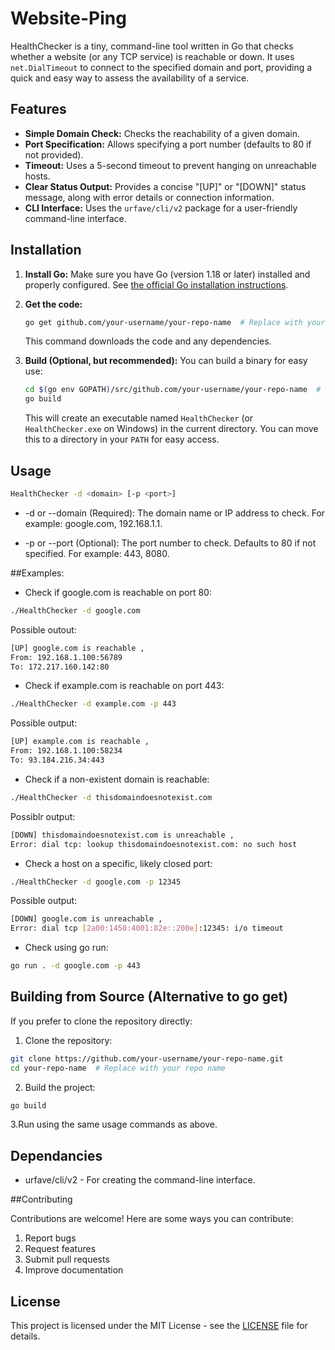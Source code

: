 # Website-Ping
HealthChecker is a tiny, command-line tool written in Go that checks whether a website (or any TCP service) is reachable or down. It uses `net.DialTimeout` to connect to the specified domain and port, providing a quick and easy way to assess the availability of a service.

## Features

*   **Simple Domain Check:** Checks the reachability of a given domain.
*   **Port Specification:** Allows specifying a port number (defaults to 80 if not provided).
*   **Timeout:**  Uses a 5-second timeout to prevent hanging on unreachable hosts.
*   **Clear Status Output:**  Provides a concise "[UP]" or "[DOWN]" status message, along with error details or connection information.
*   **CLI Interface:**  Uses the `urfave/cli/v2` package for a user-friendly command-line interface.

## Installation

1.  **Install Go:**  Make sure you have Go (version 1.18 or later) installed and properly configured.  See [the official Go installation instructions](https://go.dev/doc/install).

2.  **Get the code:**

    ```bash
    go get github.com/your-username/your-repo-name  # Replace with your actual repo
    ```
    This command downloads the code and any dependencies.

3.  **Build (Optional, but recommended):** You can build a binary for easy use:

    ```bash
    cd $(go env GOPATH)/src/github.com/your-username/your-repo-name  # Go to the project directory
    go build
    ```
    This will create an executable named `HealthChecker` (or `HealthChecker.exe` on Windows) in the current directory.  You can move this to a directory in your `PATH` for easy access.

## Usage

```bash
HealthChecker -d <domain> [-p <port>]
```

*  -d or --domain (Required): The domain name or IP address to check. For example: google.com, 192.168.1.1.

*  -p or --port (Optional): The port number to check. Defaults to 80 if not specified. For example: 443, 8080.

##Examples:

* Check if google.com is reachable on port 80:

```bash
./HealthChecker -d google.com
```

Possible outout:

```bash
[UP] google.com is reachable ,
From: 192.168.1.100:56789
To: 172.217.160.142:80
```

* Check if example.com is reachable on port 443:


```bash
./HealthChecker -d example.com -p 443
```

Possible output:

```bash
[UP] example.com is reachable ,
From: 192.168.1.100:58234
To: 93.184.216.34:443
```

* Check if a non-existent domain is reachable:

```bash
./HealthChecker -d thisdomaindoesnotexist.com
```

Possiblr output:

```bash
[DOWN] thisdomaindoesnotexist.com is unreachable ,
Error: dial tcp: lookup thisdomaindoesnotexist.com: no such host
```

* Check a host on a specific, likely closed port:


```bash
./HealthChecker -d google.com -p 12345
```

Possible output:

```bash
[DOWN] google.com is unreachable ,
Error: dial tcp [2a00:1450:4001:82e::200e]:12345: i/o timeout
```

* Check using go run:

```bash
go run . -d google.com -p 443
```

## Building from Source (Alternative to go get)

If you prefer to clone the repository directly:

1. Clone the repository:

```bash
git clone https://github.com/your-username/your-repo-name.git
cd your-repo-name  # Replace with your repo name
```

2. Build the project:

```bash
go build
```

3.Run using the same usage commands as above.

## Dependancies

* urfave/cli/v2 - For creating the command-line interface.

##Contributing 

Contributions are welcome! Here are some ways you can contribute:

1.  Report bugs
2.  Request features
3.  Submit pull requests
4.  Improve documentation

##  License

This project is licensed under the MIT License - see the [LICENSE](LICENSE) file for details.
